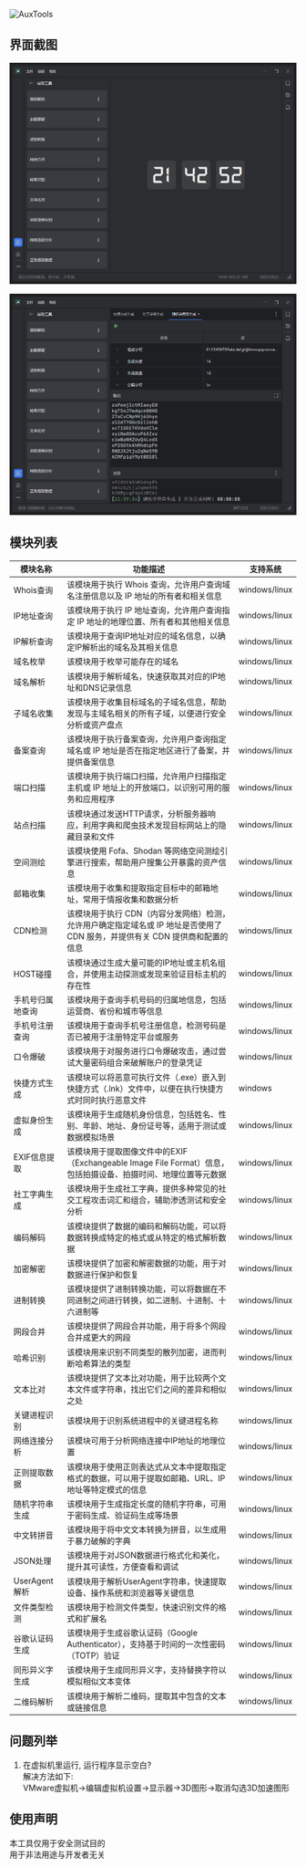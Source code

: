 ![AuxTools](https://socialify.git.ci/doimet/AuxTools/image?description=1&descriptionEditable=%E5%9B%BE%E5%BD%A2%E5%8C%96%E6%B8%97%E9%80%8F%E6%B5%8B%E8%AF%95%E8%BE%85%E5%8A%A9%E5%B7%A5%E5%85%B7&font=Inter&name=1&pattern=Circuit%20Board&theme=Light)

## 界面截图

![Image](docs/images/screenshot_01.png)

![Image](docs/images/screenshot_02.png)

## 模块列表
| 模块名称           | 功能描述                                                         | 支持系统   |
|------------------|--------------------------------------------------------------|---------|
| Whois查询         | 该模块用于执行 Whois 查询，允许用户查询域名注册信息以及 IP 地址的所有者和相关信息 | windows/linux |
| IP地址查询        | 该模块用于执行 IP 地址查询，允许用户查询指定 IP 地址的地理位置、所有者和其他相关信息 | windows/linux |
| IP解析查询        | 该模块用于查询IP地址对应的域名信息，以确定IP解析出的域名及其相关信息    | windows/linux |
| 域名枚举           | 该模块用于枚举可能存在的域名                                       | windows/linux |
| 域名解析           | 该模块用于解析域名，快速获取其对应的IP地址和DNS记录信息                 | windows/linux |
| 子域名收集         | 该模块用于收集目标域名的子域名信息，帮助发现与主域名相关的所有子域，以便进行安全分析或资产盘点 | windows/linux |
| 备案查询           | 该模块用于执行备案查询，允许用户查询指定域名或 IP 地址是否在指定地区进行了备案，并提供备案信息 | windows/linux |
| 端口扫描           | 该模块用于执行端口扫描，允许用户扫描指定主机或 IP 地址上的开放端口，以识别可用的服务和应用程序 | windows/linux |
| 站点扫描           | 该模块通过发送HTTP请求，分析服务器响应，利用字典和爬虫技术发现目标网站上的隐藏目录和文件 | windows/linux |
| 空间测绘           | 该模块使用 Fofa、Shodan 等网络空间测绘引擎进行搜索，帮助用户搜集公开暴露的资产信息 | windows/linux |
| 邮箱收集           | 该模块用于收集和提取指定目标中的邮箱地址，常用于情报收集和数据分析         | windows/linux |
| CDN检测           | 该模块用于执行 CDN（内容分发网络）检测，允许用户确定指定域名或 IP 地址是否使用了 CDN 服务，并提供有关 CDN 提供商和配置的信息 | windows/linux |
| HOST碰撞          | 该模块通过生成大量可能的IP地址或主机名组合，并使用主动探测或发现来验证目标主机的存在性 | windows/linux |
| 手机号归属地查询    | 该模块用于查询手机号码的归属地信息，包括运营商、省份和城市等信息            | windows/linux |
| 手机号注册查询     | 该模块用于查询手机号注册信息，检测号码是否已被用于注册特定平台或服务         | windows/linux |
| 口令爆破           | 该模块用于对服务进行口令爆破攻击，通过尝试大量密码组合来破解账户的登录凭证   | windows/linux |
| 快捷方式生成       | 该模块可以将恶意可执行文件（.exe）嵌入到快捷方式（.lnk）文件中，以便在执行快捷方式时同时执行恶意文件 | windows |
| 虚拟身份生成       | 该模块用于生成随机身份信息，包括姓名、性别、年龄、地址、身份证号等，适用于测试或数据模拟场景 | windows/linux |
| EXIF信息提取       | 该模块用于提取图像文件中的EXIF（Exchangeable Image File Format）信息，包括拍摄设备、拍摄时间、地理位置等元数据 | windows/linux |
| 社工字典生成       | 该模块用于生成社工字典，提供多种常见的社交工程攻击词汇和组合，辅助渗透测试和安全分析 | windows/linux |
| 编码解码           | 该模块提供了数据的编码和解码功能，可以将数据转换成特定的格式或从特定的格式解析数据 | windows/linux |
| 加密解密           | 该模块提供了加密和解密数据的功能，用于对数据进行保护和恢复                | windows/linux |
| 进制转换           | 该模块提供了进制转换功能，可以将数据在不同进制之间进行转换，如二进制、十进制、十六进制等 | windows/linux |
| 网段合并           | 该模块提供了网段合并功能，用于将多个网段合并成更大的网段                   | windows/linux |
| 哈希识别           | 该模块用来识别不同类型的散列加密，进而判断哈希算法的类型                  | windows/linux |
| 文本比对           | 该模块提供了文本比对功能，用于比较两个文本文件或字符串，找出它们之间的差异和相似之处 | windows/linux |
| 关键进程识别       | 该模块用于识别系统进程中的关键进程名称                                 | windows/linux |
| 网络连接分析       | 该模块可用于分析网络连接中IP地址的地理位置                             | windows/linux |
| 正则提取数据       | 该模块用于使用正则表达式从文本中提取指定格式的数据，可以用于提取如邮箱、URL、IP地址等特定模式的信息 | windows/linux |
| 随机字符串生成     | 该模块用于生成指定长度的随机字符串，可用于密码生成、验证码生成等场景       | windows/linux |
| 中文转拼音         | 该模块用于将中文文本转换为拼音，以生成用于暴力破解的字典                | windows/linux |
| JSON处理           | 该模块用于对JSON数据进行格式化和美化，提升其可读性，方便查看和调试          | windows/linux |
| UserAgent解析      | 该模块用于解析UserAgent字符串，快速提取设备、操作系统和浏览器等关键信息    | windows/linux |
| 文件类型检测       | 该模块用于检测文件类型，快速识别文件的格式和扩展名                      | windows/linux |
| 谷歌认证码生成     | 该模块用于生成谷歌认证码（Google Authenticator），支持基于时间的一次性密码（TOTP）验证 | windows/linux |
| 同形异义字生成     | 该模块用于生成同形异义字，支持替换字符以模拟相似文本变体                  | windows/linux |
| 二维码解析         | 该模块用于解析二维码，提取其中包含的文本或链接信息                      | windows/linux |

## 问题列举
1. 在虚拟机里运行, 运行程序显示空白?   
解决方法如下:   
VMware虚拟机->编辑虚拟机设置->显示器->3D图形->取消勾选3D加速图形 

## 使用声明
本工具仅用于安全测试目的   
用于非法用途与开发者无关     

